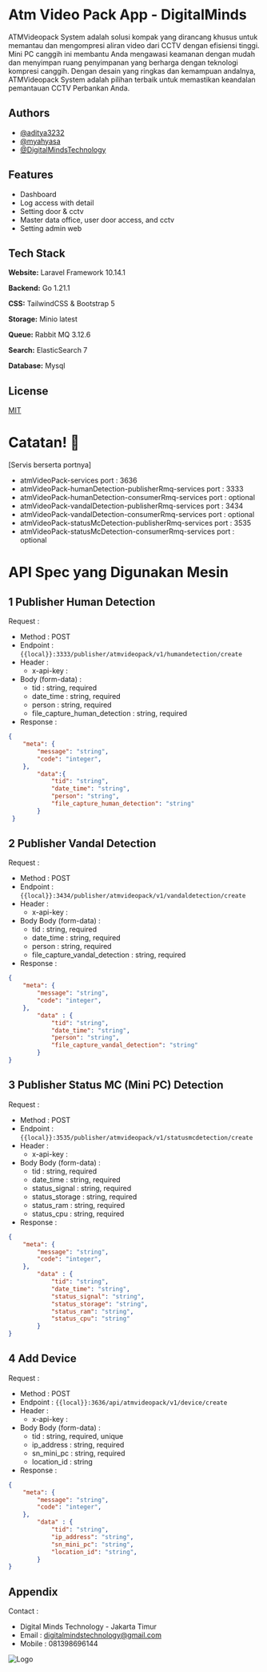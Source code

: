 
# Atm Video Pack App - DigitalMinds

ATMVideopack System adalah solusi kompak yang dirancang khusus untuk memantau dan
mengompresi aliran video dari CCTV dengan efisiensi tinggi. Mini PC canggih ini membantu
Anda mengawasi keamanan dengan mudah dan menyimpan ruang penyimpanan yang
berharga dengan teknologi kompresi canggih. Dengan desain yang ringkas dan kemampuan
andalnya, ATMVideopack System adalah pilihan terbaik untuk memastikan keandalan
pemantauan CCTV Perbankan Anda.


## Authors

- [@aditya3232](https://github.com/aditya3232)
- [@myahyasa](https://github.com/myahyasa)
- [@DigitalMindsTechnology](https://github.com/DigitalMindsTechnology)



## Features

- Dashboard
- Log access with detail
- Setting door & cctv
- Master data office, user door access, and cctv
- Setting admin web


## Tech Stack

**Website:** Laravel Framework 10.14.1

**Backend:** Go 1.21.1 

**CSS:** TailwindCSS & Bootstrap 5

**Storage:** Minio latest

**Queue:** Rabbit MQ 3.12.6

**Search:** ElasticSearch 7

**Database:** Mysql


## License

[MIT](https://choosealicense.com/licenses/mit/)



# Catatan! 👋

[Servis berserta portnya]
- atmVideoPack-services port : 3636
- atmVideoPack-humanDetection-publisherRmq-services port : 3333
- atmVideoPack-humanDetection-consumerRmq-services port : optional
- atmVideoPack-vandalDetection-publisherRmq-services port : 3434
- atmVideoPack-vandalDetection-consumerRmq-services port : optional
- atmVideoPack-statusMcDetection-publisherRmq-services port : 3535
- atmVideoPack-statusMcDetection-consumerRmq-services port : optional

# API Spec yang Digunakan Mesin

## 1 Publisher Human Detection

Request :
- Method : POST
- Endpoint : `{{local}}:3333/publisher/atmvideopack/v1/humandetection/create`
- Header :
    - x-api-key :
- Body (form-data) :
    - tid : string, required
    - date_time : string, required
    - person : string, required
    - file_capture_human_detection : string, required
- Response :

```json 
{
    "meta": {
        "message": "string",
        "code": "integer",
    },
        "data":{
            "tid": "string",
            "date_time": "string",
            "person": "string",  
            "file_capture_human_detection": "string"  
        }
 }
```
## 2 Publisher Vandal Detection

Request :
- Method : POST
- Endpoint : `{{local}}:3434/publisher/atmvideopack/v1/vandaldetection/create`
- Header : 
    - x-api-key : 
- Body Body (form-data) :
    - tid : string, required
    - date_time : string, required
    - person : string, required
    - file_capture_vandal_detection : string, required
- Response :

```json 
{
    "meta": {
        "message": "string",
        "code": "integer",
    },
        "data" : {
            "tid": "string",
            "date_time": "string",
            "person": "string",  
            "file_capture_vandal_detection": "string"
        }
}
```
## 3 Publisher Status MC (Mini PC) Detection 

Request :
- Method : POST
- Endpoint : `{{local}}:3535/publisher/atmvideopack/v1/statusmcdetection/create`
- Header : 
    - x-api-key : 
- Body Body (form-data) :
    - tid : string, required
    - date_time : string, required
    - status_signal : string, required
    - status_storage : string, required
    - status_ram : string, required
    - status_cpu : string, required
- Response :

```json 
{
    "meta": {
        "message": "string",
        "code": "integer",
    },
        "data" : {
            "tid": "string",
            "date_time": "string",
            "status_signal": "string",  
            "status_storage": "string",
            "status_ram": "string",
            "status_cpu": "string"
        }
}
```
## 4 Add Device

Request :
- Method : POST
- Endpoint : `{{local}}:3636/api/atmvideopack/v1/device/create`
- Header : 
    - x-api-key : 
- Body Body (form-data) :
    - tid : string, required, unique
    - ip_address : string, required
    - sn_mini_pc : string, required
    - location_id : string
- Response :

```json 
{
    "meta": {
        "message": "string",
        "code": "integer",
    },
        "data" : {
            "tid": "string",
            "ip_address": "string",
            "sn_mini_pc": "string",  
            "location_id": "string",
        }
}
```

## Appendix

Contact :
- Digital Minds Technology - Jakarta Timur
- Email : digitalmindstechnology@gmail.com
- Mobile : 081398696144


![Logo](https://camo.githubusercontent.com/6480cae900aacb5c6a44924eafaf01f0da37404d3b7e0509675528dff1a74b43/68747470733a2f2f696d616765732e696e746572657374696e67656e67696e656572696e672e636f6d2f696d672f6965612f344e36316f7845514f4a2f627261696e2d757365722d696e746572666163652d322e6a7067)

